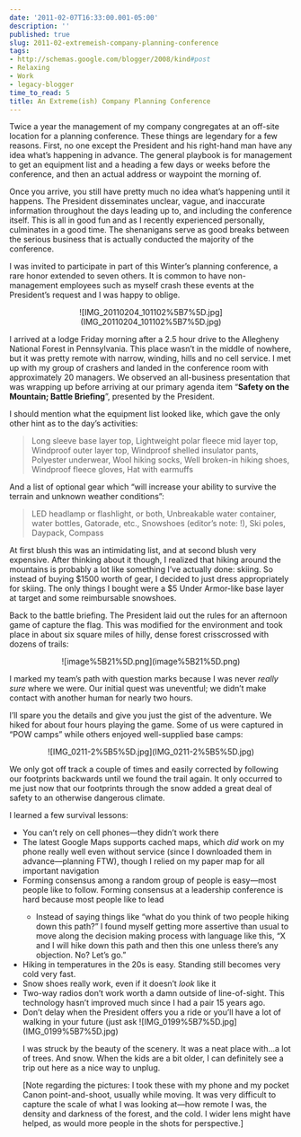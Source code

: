 ```yaml
---
date: '2011-02-07T16:33:00.001-05:00'
description: ''
published: true
slug: 2011-02-extremeish-company-planning-conference
tags:
- http://schemas.google.com/blogger/2008/kind#post
- Relaxing
- Work
- legacy-blogger
time_to_read: 5
title: An Extreme(ish) Company Planning Conference
---
```


<p>Twice a year the management of my company congregates at an off-site location for a planning conference. These things are legendary for a few reasons. First, no one except the President and his right-hand man have any idea what’s happening in advance. The general playbook is for management to get an equipment list and a heading a few days or weeks before the conference, and then an actual address or waypoint the morning of. </p>
<p>Once you arrive, you still have pretty much no idea what’s happening until it happens. The President disseminates unclear, vague, and inaccurate information throughout the days leading up to, and including the conference itself. This is all in good fun and as I recently experienced personally, culminates in a good time. The shenanigans serve as good breaks between the serious business that is actually conducted the majority of the conference.</p>
<p>I was invited to participate in part of this Winter’s planning conference, a rare honor extended to seven others. It is common to have non-management employees such as myself crash these events at the President’s request and I was happy to oblige.</p>  <p align="center">![IMG_20110204_101102%5B7%5D.jpg](IMG_20110204_101102%5B7%5D.jpg)</a></p>
<p>I arrived at a lodge Friday morning after a 2.5 hour drive to the Allegheny National Forest in Pennsylvania. This place wasn’t in the middle of nowhere, but it was pretty remote with narrow, winding, hills and no cell service. I met up with my group of crashers and landed in the conference room with approximately 20 managers. We observed an all-business presentation that was wrapping up before arriving at our primary agenda item “<strong>Safety on the Mountain; Battle Briefing</strong>”, presented by the President.</p>
<p>I should mention what the equipment list looked like, which gave the only other hint as to the day’s activities:</p>
<blockquote> 
<p>Long sleeve base layer top, Lightweight polar fleece mid layer top, Windproof outer layer top, Windproof shelled insulator pants, Polyester underwear, Wool hiking socks, Well broken-in hiking shoes, Windproof fleece gloves, Hat with earmuffs</p>
</blockquote>
<p>And a list of optional gear which “will increase your ability to survive the terrain and unknown weather conditions”:</p>
<blockquote> 
<p>LED headlamp or flashlight, or both, Unbreakable water container, water bottles, Gatorade, etc., Snowshoes (editor’s note: !), Ski poles, Daypack, Compass</p>
</blockquote>
<p>At first blush this was an intimidating list, and at second blush very expensive. After thinking about it though, I realized that hiking around the mountains is probably a lot like something I’ve actually done: skiing. So instead of buying $1500 worth of gear, I decided to just dress appropriately for skiing. The only things I bought were a $5 Under Armor-like base layer at target and some reimbursable snowshoes.</p>
<p>Back to the battle briefing. The President laid out the rules for an afternoon game of capture the flag. This was modified for the environment and took place in about six square miles of hilly, dense forest crisscrossed with dozens of trails:</p>  <p align="center">![image%5B21%5D.png](image%5B21%5D.png)</p>
<p>I marked my team’s path with question marks because I was never <em>really sure </em>where we were. Our initial quest was uneventful; we didn’t make contact with another human for nearly two hours.</p>
<p>I’ll spare you the details and give you just the gist of the adventure. We hiked for about four hours playing the game. Some of us were captured in “POW camps” while others enjoyed well-supplied base camps:</p>  <p align="center">![IMG_0211-2%5B5%5D.jpg](IMG_0211-2%5B5%5D.jpg)</a></p>
<p>We only got off track a couple of times and easily corrected by following our footprints backwards until we found the trail again. It only occurred to me just now that our footprints through the snow added a great deal of safety to an otherwise dangerous climate.</p>
<p>I learned a few survival lessons:</p>  <ul>   <li>You can’t rely on cell phones—they didn’t work there</li>    <li>The latest Google Maps supports cached maps, which <em>did </em>work on my phone really well even without service (since I downloaded them in advance—planning FTW), though I relied on my paper map for all important navigation</li>    <li>Forming consensus among a random group of people is easy—most people like to follow. Forming consensus at a leadership conference is hard because most people like to lead</li>    <ul>     <li>Instead of saying things like “what do you think of two people hiking down this path?” I found myself getting more assertive than usual to move along the decision making process with language like this, “X and I will hike down this path and then this one unless there’s any objection. No? Let’s go.”</li>   </ul>    <li>Hiking in temperatures in the 20s is easy. Standing still becomes very cold very fast.</li>    <li>Snow shoes really work, even if it doesn’t <em>look </em>like it</li>    <li>Two-way radios don’t work worth a damn outside of line-of-sight. This technology hasn’t improved much since I had a pair 15 years ago.</li>    <li>Don’t delay when the President offers you a ride or you’ll have a lot of walking in your future (just ask ![IMG_0199%5B7%5D.jpg](IMG_0199%5B7%5D.jpg)</a></p>
<p>I was struck by the beauty of the scenery. It was a neat place with…a lot of trees. And snow. When the kids are a bit older, I can definitely see a trip out here as a nice way to unplug.</p>
<p>[Note regarding the pictures: I took these with my phone and my pocket Canon point-and-shoot, usually while moving. It was very difficult to capture the scale of what I was looking at—how remote I was, the density and darkness of the forest, and the cold. I wider lens might have helped, as would more people in the shots for perspective.]</p>